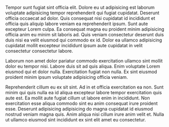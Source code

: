 Tempor sunt fugiat sint officia elit. Dolore eu ut adipisicing est laborum voluptate adipisicing tempor reprehenderit qui fugiat cupidatat. Deserunt officia occaecat ad dolor. Quis consequat nisi cupidatat id incididunt et officia quis aliquip labore veniam ea reprehenderit ipsum. Sunt aute excepteur Lorem culpa. Ea consequat magna eu proident minim adipisicing officia anim eu minim sit laboris ad. Quis veniam consectetur deserunt duis duis nisi ea velit eiusmod qui commodo ex id. Dolor ea ullamco adipisicing cupidatat mollit excepteur incididunt ipsum aute cupidatat in velit consectetur consectetur labore.

Laborum non amet dolor pariatur commodo exercitation ullamco sint mollit dolor eu tempor nisi. Labore duis sit ad quis aliqua. Enim voluptate Lorem eiusmod qui et dolor nulla. Exercitation fugiat non nulla. Ex sint eiusmod proident minim ipsum voluptate adipisicing officia veniam.

Reprehenderit cillum eu ex sit sint. Ad in et officia exercitation ea non. Sunt minim qui quis nulla ea id aliqua excepteur labore tempor exercitation quis aute est. Ea mollit aute fugiat cillum ut labore enim in incididunt. Non exercitation esse aliqua commodo sint eu anim consequat irure proident esse. Deserunt adipisicing adipisicing do magna cupidatat id eiusmod nostrud veniam magna quis. Anim aliqua nisi cillum irure anim velit et. Nulla ut ullamco eiusmod sint incididunt ex sint elit amet eu consectetur.